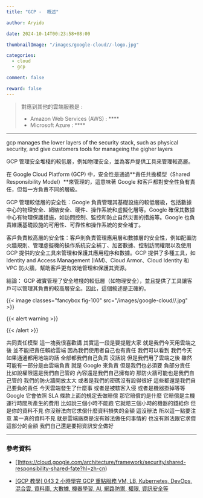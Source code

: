 ```yaml
---
title: "GCP -  概述"

author: Aryido

date: 2024-10-14T00:23:58+08:00

thumbnailImage: "/images/google-cloud//-logo.jpg"

categories:
  - cloud
  - gcp

comment: false

reward: false
---
```


<!--BODY-->

> 對應到其他的雲端服務是 :
>
> - Amazon Web Services (AWS) : \*\*\*\*
> - Microsoft Azure : \*\*\*\*

<!--more-->

---

gcp manages the lower layers of the security stack, such as physical security, and give customers tools for manageing the gigher layers

GCP 管理安全堆棧的較低層，例如物理安全，並為客戶提供工具來管理較高層。

在 Google Cloud Platform (GCP) 中，安全性是通過**責任共擔模型（Shared Responsibility Model）**來管理的，這意味著 Google 和客戶都對安全性負有責任，但每一方負責不同的層級。

GCP 管理較低層的安全性：Google 負責管理其基礎設施的較低層級，包括數據中心的物理安全、網絡安全、硬件、操作系統和虛擬化層等。Google 確保其數據中心有物理保護措施，如訪問控制、監控和防止自然災害的措施等。Google 也負責維護基礎設施的可用性、可靠性和操作系統的安全補丁。

客戶負責較高層的安全性：客戶則負責管理應用層和數據層的安全性，例如配置防火牆規則、管理虛擬機的操作系統安全補丁、加密數據、控制訪問權限以及使用 GCP 提供的安全工具來管理和保護其應用程序和數據。GCP 提供了多種工具，如 Identity and Access Management (IAM)、Cloud Armor、Cloud Identity 和 VPC 防火牆，幫助客戶更有效地管理和保護其資源。

結論：
GCP 確實管理了安全堆棧的較低層（如物理安全），並且提供了工具讓客戶可以管理其負責的較高層安全。因此，這個敘述是正確的。

{{< image classes="fancybox fig-100" src="/images/google-cloud//.jpg" >}}

{{< alert warning >}}

{{< /alert >}}

共同責任模型
這一塊我很喜歡講 其實這一段是要提醒大家 就是我們今天用雲端之後
並不能把責任賴給雲端 因為我們使用者自己也有責任
我們可以看到 我們今天如果通通都用地端的話 全部都我們自己負責 沒話說
但是我們用了雲端之後 雖然可能有一部分是由雲端負責
就是 Google 來負責 但是我們也必須要 負部分責任
比如說權限還是我們自己管的 內容還是我們自己擁有的 那防火牆可能也是我們自己管的
我們的防火牆開放太大 或者是我們的密碼沒有設得很好 這些都還是我們自己要負的責任
今天雲端發生了什麼事 或者是被駭客入侵 或者是機器掛掉等等
Google 它會依照 SLA 條款上面的規定去做賠償
那它賠償的是什麼 它賠償是主機運行時間所產生的費用
比如說三個小時不能跑 它就賠三個小時的機器的錢給你 但是你的資料不見
你沒辦法向它求償什麼資料損失的金額 這沒辦法 所以這一點要注意
萬一真的資料不見 就是雲端廠商是沒有辦法做任何事情的
也沒有辦法跟它求償這部分的金額 我們自己還是要把資訊安全做好

---

### 參考資料

- []https://cloud.google.com/architecture/framework/security/shared-responsibility-shared-fate?hl=zh-cn)

- [[GCP 教學] 043 2 小時學完 GCP 重點服務 VM, LB, Kubernetes, DevOps, 混合雲, 資料庫, 大數據, 機器學習, AI, 網路防禦, 權限, 資訊安全等](https://www.youtube.com/watch?v=hQE14DX4LHQ&t=134s)
